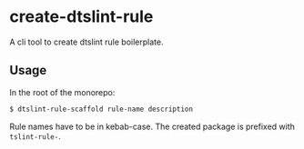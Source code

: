 # create-dtslint-rule
A cli tool to create dtslint rule boilerplate.

## Usage
In the root of the monorepo: 
```bash
$ dtslint-rule-scaffold rule-name description
```

Rule names have to be in kebab-case. The created package is prefixed with `tslint-rule-`.